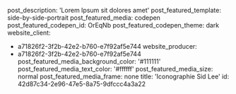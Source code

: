 post_description: 'Lorem Ipsum sit dolores amet'
post_featured_template: side-by-side-portrait
post_featured_media: codepen
post_featured_codepen_id: OrEqNb
post_featured_codepen_theme: dark
website_client:
  - a71826f2-3f2b-42e2-b760-e7f92af5e744
website_producer:
  - a71826f2-3f2b-42e2-b760-e7f92af5e744
post_featured_media_background_color: '#111111'
post_featured_media_text_color: '#ffffff'
post_featured_media_size: normal
post_featured_media_frame: none
title: 'Iconographie Sid&nbsp;Lee'
id: 42d87c34-2e96-47e5-8a75-9dfccc4a3a22
